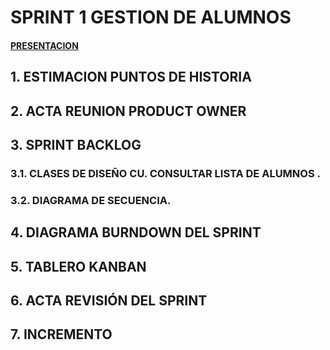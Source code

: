 # **SPRINT 1 GESTION DE ALUMNOS**

#### [PRESENTACION](#)

## **1.**       **ESTIMACION PUNTOS DE HISTORIA**

## **2.**       **ACTA REUNION PRODUCT OWNER**  

## **3.**       **SPRINT BACKLOG**

### **3.1.**    **CLASES DE DISEÑO CU. CONSULTAR LISTA DE ALUMNOS .**

### **3.2.**     **DIAGRAMA DE SECUENCIA.**

## **4.**       **DIAGRAMA BURNDOWN DEL SPRINT**

## **5.**       **TABLERO KANBAN**

## **6.**      **ACTA REVISIÓN DEL SPRINT**    

## **7.**       **INCREMENTO**

